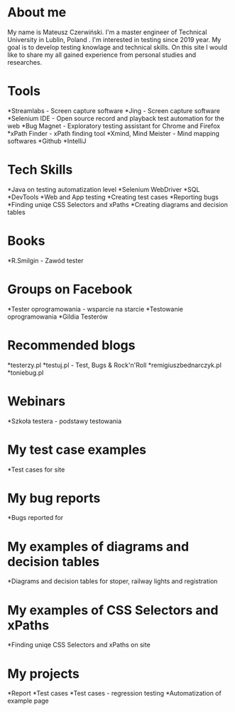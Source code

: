 # About me

My name is Mateusz Czerwiński. I'm a master engineer of Technical University in Lublin, Poland . I'm interested in testing since 2019 year. My goal is to develop testing knowlage and technical skills. On this site I would like to share my all gained experience from personal studies and researches.

# Tools
*Streamlabs - Screen capture software
*Jing - Screen capture software
*Selenium IDE - Open source record and playback test automation for the web
*Bug Magnet - Exploratory testing assistant for Chrome and Firefox
*xPath Finder - xPath finding tool
*Xmind, Mind Meister - Mind mapping softwares
*Github
*IntelliJ

# Tech Skills
*Java on testing automatization level
*Selenium WebDriver
*SQL
*DevTools
*Web and App testing
*Creating test cases
*Reporting bugs
*Finding uniqe CSS Selectors and xPaths
*Creating diagrams and decision tables

# Books
*R.Smilgin - Zawód tester
# Groups on Facebook
*Tester oprogramowania - wsparcie na starcie
*Testowanie oprogramowania
*Gildia Testerów

# Recommended blogs
*testerzy.pl
*testuj.pl - Test, Bugs & Rock'n'Roll
*remigiuszbednarczyk.pl
*toniebug.pl

# Webinars
*Szkoła testera - podstawy testowania

# My test case examples
*Test cases for site 

# My bug reports
*Bugs reported for 

# My examples of diagrams and decision tables
*Diagrams and decision tables for stoper, railway lights and registration

# My examples of CSS Selectors and xPaths
*Finding uniqe CSS Selectors and xPaths on site 

# My projects
*Report
*Test cases
*Test cases - regression testing
*Automatization of example page
